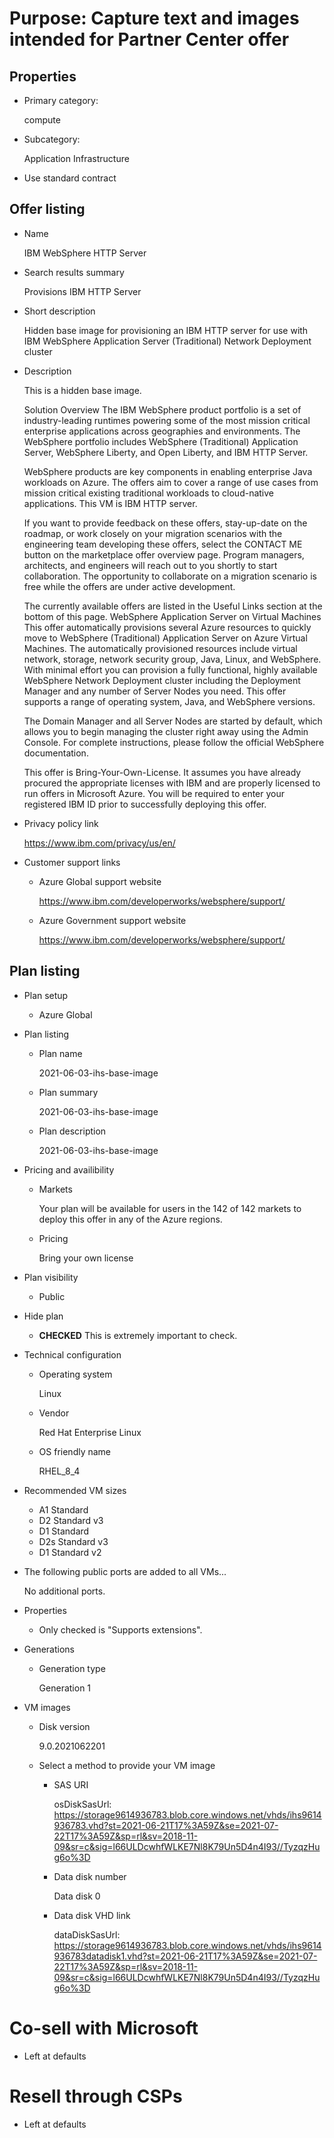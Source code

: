 # Purpose: Capture text and images intended for Partner Center offer

## Properties

* Primary category: 

  compute

* Subcategory: 

  Application Infrastructure

* Use standard contract

## Offer listing

* Name

  IBM WebSphere HTTP Server
  
* Search results summary

  Provisions IBM HTTP Server
  
* Short description

  Hidden base image for provisioning an IBM HTTP server for use with IBM WebSphere Application Server (Traditional) Network Deployment cluster
  
* Description

  This is a hidden base image.

  Solution Overview
  The IBM WebSphere product portfolio is a set of industry-leading runtimes powering some of the most mission critical enterprise applications across geographies and environments. The WebSphere portfolio includes WebSphere (Traditional) Application Server, WebSphere Liberty, and Open Liberty, and IBM HTTP Server.

  WebSphere products are key components in enabling enterprise Java workloads on Azure. The offers aim to cover a range of use cases from mission critical existing traditional workloads to cloud-native applications. This VM is IBM HTTP server.

  If you want to provide feedback on these offers, stay-up-date on the roadmap, or work closely on your migration scenarios with the engineering team developing these offers, select the CONTACT ME button on the marketplace offer overview page. Program managers, architects, and engineers will reach out to you shortly to start collaboration. The opportunity to collaborate on a migration scenario is free while the offers are under active development.

  The currently available offers are listed in the Useful Links section at the bottom of this page.
  WebSphere Application Server on Virtual Machines
  This offer automatically provisions several Azure resources to quickly move to WebSphere (Traditional) Application Server on Azure Virtual Machines. The automatically provisioned resources include virtual network, storage, network security group, Java, Linux, and WebSphere. With minimal effort you can provision a fully functional, highly available WebSphere Network Deployment cluster including the Deployment Manager and any number of Server Nodes you need. This offer supports a range of operating system, Java, and WebSphere versions.

  The Domain Manager and all Server Nodes are started by default, which allows you to begin managing the cluster right away using the Admin Console. For complete instructions, please follow the official WebSphere documentation.

  This offer is Bring-Your-Own-License. It assumes you have already procured the appropriate licenses with IBM and are properly licensed to run offers in Microsoft Azure. You will be required to enter your registered IBM ID prior to successfully deploying this offer.

* Privacy policy link

  https://www.ibm.com/privacy/us/en/
  
* Customer support links

  * Azure Global support website
  
    https://www.ibm.com/developerworks/websphere/support/
    
  * Azure Government support website
  
    https://www.ibm.com/developerworks/websphere/support/
    
## Plan listing

* Plan setup

  * Azure Global
  
* Plan listing

  * Plan name

    2021-06-03-ihs-base-image

  * Plan summary

    2021-06-03-ihs-base-image

  * Plan description

    2021-06-03-ihs-base-image 
  
* Pricing and availibility

  * Markets
  
    Your plan will be available for users in the 142 of 142 markets to deploy this offer in any of the Azure regions.

  * Pricing
  
    Bring your own license
    
* Plan visibility

  * Public
  
* Hide plan

  * **CHECKED** This is extremely important to check.
    
* Technical configuration

   * Operating system
   
      Linux

   * Vendor
   
      Red Hat Enterprise Linux
      
   * OS friendly name
   
      RHEL_8_4
      
* Recommended VM sizes

   * A1 Standard
   * D2 Standard v3
   * D1 Standard
   * D2s Standard v3
   * D1 Standard v2
   
* The following public ports are added to all VMs...

   No additional ports.
   
* Properties

   * Only checked is "Supports extensions".
   
* Generations

   * Generation type
   
      Generation 1
      
* VM images

   * Disk version
   
      9.0.2021062201
      
   * Select a method to provide your VM image
   
      * SAS URI
      
         osDiskSasUrl: https://storage9614936783.blob.core.windows.net/vhds/ihs9614936783.vhd?st=2021-06-21T17%3A59Z&se=2021-07-22T17%3A59Z&sp=rl&sv=2018-11-09&sr=c&sig=l66ULDcwhfWLKE7Nl8K79Un5D4n4I93//TyzqzHug6o%3D

      * Data disk number
      
         Data disk 0
         
      * Data disk VHD link
      
         dataDiskSasUrl: https://storage9614936783.blob.core.windows.net/vhds/ihs9614936783datadisk1.vhd?st=2021-06-21T17%3A59Z&se=2021-07-22T17%3A59Z&sp=rl&sv=2018-11-09&sr=c&sig=l66ULDcwhfWLKE7Nl8K79Un5D4n4I93//TyzqzHug6o%3D

# Co-sell with Microsoft

* Left at defaults

# Resell through CSPs

* Left at defaults
